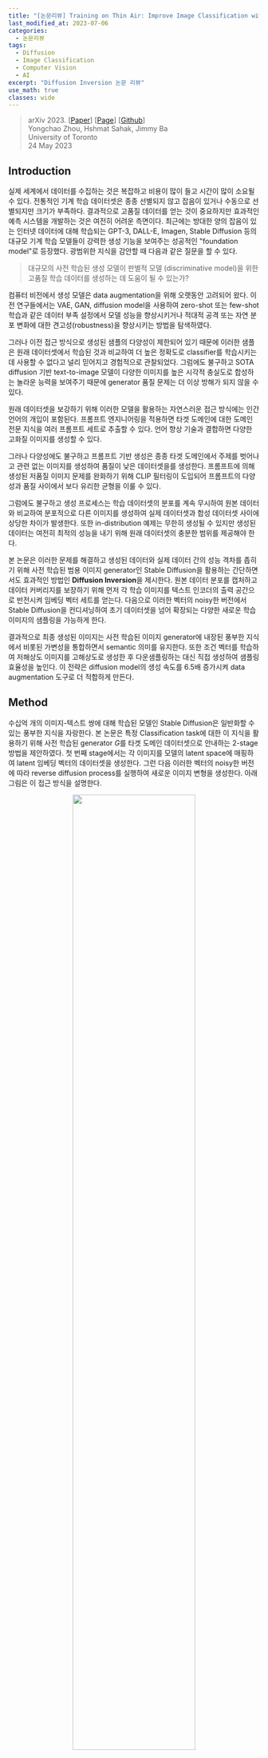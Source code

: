 ```yaml
---
title: "[논문리뷰] Training on Thin Air: Improve Image Classification with Generated Data (Diffusion Inversion)"
last_modified_at: 2023-07-06
categories:
  - 논문리뷰
tags:
  - Diffusion
  - Image Classification
  - Computer Vision
  - AI
excerpt: "Diffusion Inversion 논문 리뷰"
use_math: true
classes: wide
---
```


> arXiv 2023. [[Paper](https://arxiv.org/abs/2305.15316)] [[Page](https://sites.google.com/view/diffusion-inversion)] [[Github](https://github.com/yongchao97/diffusion_inversion)]  
> Yongchao Zhou, Hshmat Sahak, Jimmy Ba  
> University of Toronto  
> 24 May 2023  

## Introduction
실제 세계에서 데이터를 수집하는 것은 복잡하고 비용이 많이 들고 시간이 많이 소요될 수 있다. 전통적인 기계 학습 데이터셋은 종종 선별되지 않고 잡음이 있거나 수동으로 선별되지만 크기가 부족하다. 결과적으로 고품질 데이터를 얻는 것이 중요하지만 효과적인 예측 시스템을 개발하는 것은 여전히 어려운 측면이다. 최근에는 방대한 양의 잡음이 있는 인터넷 데이터에 대해 학습되는 GPT-3, DALL-E, Imagen, Stable Diffusion 등의 대규모 기계 학습 모델들이 강력한 생성 기능을 보여주는 성공적인 "foundation model"로 등장했다. 광범위한 지식을 감안할 때 다음과 같은 질문을 할 수 있다. 

> 대규모의 사전 학습된 생성 모델이 판별적 모델 (discriminative model)을 위한 고품질 학습 데이터를 생성하는 데 도움이 될 수 있는가?

컴퓨터 비전에서 생성 모델은 data augmentation을 위해 오랫동안 고려되어 왔다. 이전 연구들에서는 VAE, GAN, diffusion model을 사용하여 zero-shot 또는 few-shot 학습과 같은 데이터 부족 설정에서 모델 성능을 향상시키거나 적대적 공격 또는 자연 분포 변화에 대한 견고성(robustness)을 향상시키는 방법을 탐색하였다.

그러나 이전 접근 방식으로 생성된 샘플의 다양성이 제한되어 있기 때문에 이러한 샘플은 원래 데이터셋에서 학습된 것과 비교하여 더 높은 정확도로 classifier를 학습시키는 데 사용할 수 없다고 널리 믿어지고 경험적으로 관찰되었다. 그럼에도 불구하고 SOTA diffusion 기반 text-to-image 모델이 다양한 이미지를 높은 시각적 충실도로 합성하는 놀라운 능력을 보여주기 때문에 generator 품질 문제는 더 이상 방해가 되지 않을 수 있다. 

원래 데이터셋을 보강하기 위해 이러한 모델을 활용하는 자연스러운 접근 방식에는 인간 언어의 개입이 포함된다. 프롬프트 엔지니어링을 적용하면 타겟 도메인에 대한 도메인 전문 지식을 여러 프롬프트 세트로 추출할 수 있다. 언어 향상 기술과 결합하면 다양한 고화질 이미지를 생성할 수 있다. 

그러나 다양성에도 불구하고 프롬프트 기반 생성은 종종 타겟 도메인에서 주제를 벗어나고 관련 없는 이미지를 생성하여 품질이 낮은 데이터셋을를 생성한다. 프롬프트에 의해 생성된 저품질 이미지 문제를 완화하기 위해 CLIP 필터링이 도입되어 프롬프트의 다양성과 품질 사이에서 보다 유리한 균형을 이룰 수 있다. 

그럼에도 불구하고 생성 프로세스는 학습 데이터셋의 분포를 계속 무시하여 원본 데이터와 비교하여 분포적으로 다른 이미지를 생성하여 실제 데이터셋과 합성 데이터셋 사이에 상당한 차이가 발생한다. 또한 in-distribution 예제는 무한히 생성될 수 있지만 생성된 데이터는 여전히 최적의 성능을 내기 위해 원래 데이터셋의 충분한 범위를 제공해야 한다.

본 논문은 이러한 문제를 해결하고 생성된 데이터와 실제 데이터 간의 성능 격차를 좁히기 위해 사전 학습된 범용 이미지 generator인 Stable Diffusion을 활용하는 간단하면서도 효과적인 방법인 **Diffusion Inversion**을 제시한다. 원본 데이터 분포를 캡처하고 데이터 커버리지를 보장하기 위해 먼저 각 학습 이미지를 텍스트 인코더의 출력 공간으로 반전시켜 임베딩 벡터 세트를 얻는다. 다음으로 이러한 벡터의 noisy한 버전에서 Stable Diffusion을 컨디셔닝하여 초기 데이터셋을 넘어 확장되는 다양한 새로운 학습 이미지의 샘플링을 가능하게 한다. 

결과적으로 최종 생성된 이미지는 사전 학습된 이미지 generator에 내장된 풍부한 지식에서 비롯된 가변성을 통합하면서 semantic 의미를 유지한다. 또한 조건 벡터를 학습하여 저해상도 이미지를 고해상도로 생성한 후 다운샘플링하는 대신 직접 생성하여 샘플링 효율성을 높인다. 이 전략은 diffusion model의 생성 속도를 6.5배 증가시켜 data augmentation 도구로 더 적합하게 만든다. 

## Method
수십억 개의 이미지-텍스트 쌍에 대해 학습된 모델인 Stable Diffusion은 일반화할 수 있는 풍부한 지식을 자랑한다. 본 논문은 특정 Classification task에 대한 이 지식을 활용하기 위해 사전 학습된 generator $G$를 타겟 도메인 데이터셋으로 안내하는 2-stage 방법을 제안하였다. 첫 번째 stage에서는 각 이미지를 모델의 latent space에 매핑하여 latent 임베딩 벡터의 데이터셋을 생성한다. 그런 다음 이러한 벡터의 noisy한 버전에 따라 reverse diffusion process를 실행하여 새로운 이미지 변형을 생성한다. 아래 그림은 이 접근 방식을 설명한다.

<center><img src='{{"/assets/img/diffusion-inversion/diffusion-inversion-fig1a.PNG" | relative_url}}' width="70%"></center>

### 1. Stage 1 - Embedding Learning
#### Stable Diffusion
Stable Diffusion은 [Latent Diffusion Model(LDM)](https://kimjy99.github.io/논문리뷰/ldm)의 한 유형이다. LDM은 오토인코더의 latent space에서 작동하며 두 가지 주요 구성 요소가 있다. 

첫째, 오토인코더는 KL-divergence loss 또는 vector quantization의 정규화를 사용하여 reconstruction loss를 최소화하기 위해 큰 이미지 데이터셋에서 사전 학습된다. 이를 통해 인코더 $\mathcal{E}$는 이미지 $$x \in \mathcal{D}_x$$를 latent code $z = \mathcal{E}(x)$로 매핑할 수 있으며, 디코더 $\mathcal{D}$는 이러한 잠재 코드를 $\mathcal{D}(\mathcal{E}(x)) \approx x$가 되는 이미지로 다시 변환할 수 있다.

둘째, 클래스 레이블, segmentation mask, 텍스트 토큰 등의 선택적 조건부 정보를 통합하여 파생된 latent space에서 denoising 목적 함수를 최소화하도록 diffusion model을 학습한다.

$$
\begin{equation}
L_\textrm{LDM} := \mathbb{E}_{z \sim \mathcal{E} (x), y, \epsilon \sim \mathcal{N}(0, 1), t} [\| \epsilon - \epsilon_\theta (z_t, t, c_\theta (y)) \|_2^2]
\end{equation}
$$

여기서 $t$는 timestep을 나타내고, $z_t$는 시간 $t$에서의 latent noise, $\epsilon$은 스케일링되지 않은 noise 샘플, $\epsilon_\theta$는 denoising network, $c_\theta (y)$는 입력 $y$를 벡터에 매핑하는 모델 매핑이다. Inference 과정에서 임의의 noise 벡터를 컨디셔닝 벡터로 반복적으로 denoising하여 새로운 이미지 latent $z_0$를 생성하고, latent code를 사전 학습된 디코더 $x' = \mathcal{D} (z_0)$를 사용하여 이미지로 변환한다.

#### Diffusion Inversion
<center><img src='{{"/assets/img/diffusion-inversion/diffusion-inversion-fig2.PNG" | relative_url}}' width="70%"></center>
<br>
이전 연구들에서는 이미지를 텍스트 인코더 $c_\theta$의 입력 토큰으로 다시 반전시키려고 시도했다. 그러나 이 접근 방식은 텍스트 modality의 표현력에 의해 제한되고 모델의 원래 출력 도메인으로 제한된다. 이 한계를 극복하기 위해 $c_\theta$를 ID 매핑으로 취급하고 LDM loss를 최소화하여 실제 데이터셋의 각 이미지 latent $z$에 대한 조건 벡터 $c$를 직접 최적화한다. 

$$
\begin{equation}
c_\ast = \underset{c}{\arg \min} \mathbb{E}_{\epsilon \sim \mathcal{N}(0,1), t} [\| \epsilon - \epsilon_\theta (z_t, t, c) \|_2^2]
\end{equation}
$$

최적화 프로세스 전반에 걸쳐 원래 LDM 모델의 학습 체계를 유지하고 denoising model $\epsilon_\theta$를 변경하지 않고 유지하여 사전 학습 지식을 최적으로 유지한다. 또한 고해상도 이미지를 생성한 후 다운샘플링하는 대신 타겟 해상도 이미지를 생성하도록 맞춤화된 조건 벡터를 학습하여 샘플링 효율성을 개선하고, 이를 통해 전체 생성 시간을 상당히 단축한다. 

### 2. Stage 2 - Sampling
#### Classifier-free Guidance
Classifier-free guidance는 가중치 파라미터 $w \in \mathbb{R}$을 사용하여 Stable Diffusion, GLIDE, Imagen과 같은 대규모 모델에서 일반적으로 사용되는 클래스 조건 diffusion model에서 샘플 품질과 다양성의 균형을 맞춘다. 샘플 생성 중에 조건부 diffusion model $\epsilon_\theta (z_t, t, c)$와 unconditional model $\epsilon_\theta (z_t, t)$가 모두 평가된다. Stable Diffusion에서 컨디셔닝 벡터는 

$$
\begin{equation}
\hat{\epsilon} = (1 + w) \epsilon_\theta (z_t, t, c) - w \epsilon_\theta (z_t, t)
\end{equation}
$$

로 주어진 각 denoising step에서의 모델 출력과 함께 빈 문자열에 대한 텍스트 인코더의 출력에 의해 결정된다. 그러나 조건 입력으로 빈 문자열을 사용하는 것은 데이터 분포가 학습 분포에서 크게 벗어날 때, 특히 이미지 해상도가 다를 때 타겟 도메인에 대해 비효율적이다. 이 분포 이동을 해결하기 위해 unconditional model에 대한 클래스 조건 입력으로 모든 학습된 벡터의 평균 임베딩을 대신 활용한다.

#### Sample Diversity
샘플 다양성은 합성 데이터에 대한 다운스트림 classifier를 학습시키는 데 중요하다. 이를 위해 다양한 classifier-free guidance scale을 사용하고 다양한 랜덤 노이즈로 denoising process를 시작하여 뚜렷한 이미지 변형을 생성한다. 또한 Gaussian noise pertubation과 latent interpolation이라는 두 가지 컨디셔닝 벡터 섭동 방법을 사용할 수 있다. 

Gaussian 방식에서는 Gaussian noise를 컨디셔닝 벡터에 추가하여 새로운 벡터 

$$
\begin{equation}
\hat{c} = c + \lambda \epsilon, \quad \epsilon \sim \mathcal{N} (0, 1)
\end{equation}
$$

를 생성한다. 여기서 $\lambda$는 섭동 강도를 나타낸다. 

Latent interpolation 방식에서는 두 컨디셔닝 벡터 $c_1$과 $c_2$ 사이를 선형 보간하여 새 벡터를 생성한다.

$$
\begin{equation}
\hat{c} = \alpha c_1 + (1 - \alpha) c_2
\end{equation}
$$

## Experimental Results
- 데이터셋
  - CIFAR10/100, STL10, ImageNette
  - MedMNISTv2 (PathMNIST, BloodMNIST, DermaMNIST), EuroSAT

전체 런타임, 즉 임베딩 학습과 샘플링에 소요되는 시간은 아래 그래프와 같다.

<center><img src='{{"/assets/img/diffusion-inversion/diffusion-inversion-fig4.PNG" | relative_url}}' width="40%"></center>

### 1. Generator Quality and Data Size Matter
다음은 generator의 품질을 비교한 그래프이다.

<center><img src='{{"/assets/img/diffusion-inversion/diffusion-inversion-fig5.PNG" | relative_url}}' width="65%"></center>
<br>
다음은 실제 데이터 포인트 수에 따른 성능을 나타낸 그래프이다.

<center><img src='{{"/assets/img/diffusion-inversion/diffusion-inversion-fig6.PNG" | relative_url}}' width="80%"></center>
<br>
다음은 다양한 해상도에서 오토인코딩된 이미지로 학습된 ResNet18의 성능을 비교한 표이다. 

<center><img src='{{"/assets/img/diffusion-inversion/diffusion-inversion-table1.PNG" | relative_url}}' width="40%"></center>
<br>
가장 높은 해상도인 512도 원본 이미지로 학습한 것보다 성능이 좋지 못하다. 이는 오토인코딩 중 상당한 정보 손실이 있거나 재구성된 이미지와 실제 이미지 사이의 분포 이동이 있음을 뜻한다. 

다음은 생성된 데이터의 수에 따른 정확도를 나타낸 그래프이다.

<center><img src='{{"/assets/img/diffusion-inversion/diffusion-inversion-fig1b.PNG" | relative_url}}' width="37%"></center>

### 2. Data Distribution and Data Coverage Matter
다음은 Language Enhancement with Clip Filtering (LECF)과 비교한 표와 그래프이다.

<center><img src='{{"/assets/img/diffusion-inversion/diffusion-inversion-table2.PNG" | relative_url}}' width="43%"></center>
<br>
<center><img src='{{"/assets/img/diffusion-inversion/diffusion-inversion-fig7b.PNG" | relative_url}}' width="40%"></center>
<br>
다음은 EuroSAT 데이터셋으로 few-shot learning 성능을 평가한 것이다. 

<center><img src='{{"/assets/img/diffusion-inversion/diffusion-inversion-fig7a.PNG" | relative_url}}' width="40%"></center>
<br>
다음은 LAION-5B에서의 KNN 검색 성능을 비교한 표이다.

<center><img src='{{"/assets/img/diffusion-inversion/diffusion-inversion-table3.PNG" | relative_url}}' width="45%"></center>
<br>
다음은 다양한 데이터셋에 대하여 Diffusion Inversion으로 합성한 이미지들이다. 

<center><img src='{{"/assets/img/diffusion-inversion/diffusion-inversion-fig3.PNG" | relative_url}}' width="100%"></center>

### 3. Evaluation on Various Architectures
다음은 다양한 classifier 아키텍처에 대한 평가 결과이다.

<center><img src='{{"/assets/img/diffusion-inversion/diffusion-inversion-fig7c.PNG" | relative_url}}' width="65%"></center>

### 4. Comparison against Image Data Augmentation Methods
다음은 다양한 data augmentation 방법을 사용하였을 때의 정확도를 비교한 표이다. 

<center><img src='{{"/assets/img/diffusion-inversion/diffusion-inversion-table4.PNG" | relative_url}}' width="85%"></center>

## Quantitative Analysis
다음은 classifier-free guidance 강도와 학습 step에 따른 정확도를 나타낸 그래프이다.

<center><img src='{{"/assets/img/diffusion-inversion/diffusion-inversion-fig8a.PNG" | relative_url}}' width="40%"></center>
<br>
다음은 inference step과 unconditional embedding에 따른 정확도를 나타낸 그래프이다.

<center><img src='{{"/assets/img/diffusion-inversion/diffusion-inversion-fig8b.PNG" | relative_url}}' width="40%"></center>
<br>
다음은 Gaussian noise 강도와 데이터 생성 수에 따른 정확도를 나타낸 그래프이다.

<center><img src='{{"/assets/img/diffusion-inversion/diffusion-inversion-fig8c.PNG" | relative_url}}' width="40%"></center>
<br>
다음은 latent interpolation 강도와 데이터 생성 수 따른 정확도를 나타낸 그래프이다.

<center><img src='{{"/assets/img/diffusion-inversion/diffusion-inversion-fig8d.PNG" | relative_url}}' width="40%"></center>
<br>
다음은 interpolation 강도에 따른 영향을 나타낸 표이다. 

<center><img src='{{"/assets/img/diffusion-inversion/diffusion-inversion-table5.PNG" | relative_url}}' width="40%"></center>
<br>
다음은 두 임베딩 벡터를 다양한 interpolation 강도 $\alpha$로 보간하여 생성한 이미지의 예시이다. ($\alpha$는 왼쪽부터 0.0, 0.1, 0.2, 0.3, 0.5, 0.7, 0.8, 0.9, 1.0)

<center><img src='{{"/assets/img/diffusion-inversion/diffusion-inversion-fig9.PNG" | relative_url}}' width="100%"></center>

## Limitations
ImageNet과 같은 대규모 데이터셋으로 확장하면 상당한 스토리지 요구량과 Stable Diffusion의 비효율적인 샘플링으로 인해 문제가 발생한다. 